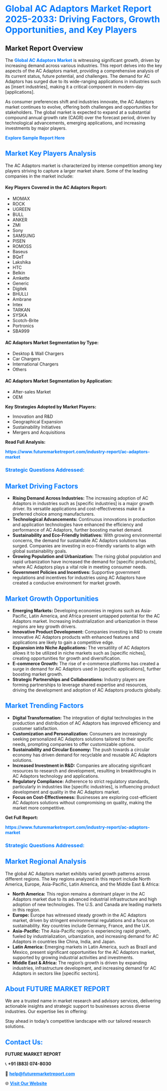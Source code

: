 <h1 style="color: #007BFF;">Global AC Adaptors Market Report 2025-2033: Driving Factors, Growth Opportunities, and Key Players</h1>

<section id="overview">
<h2>Market Report Overview</h2>
<p>The <a href="https://www.futuremarketreport.com/industry-report/ac-adaptors-market" style="color: #007BFF; text-decoration: none;"><strong>Global AC Adaptors Market</strong></a> is witnessing significant growth, driven by increasing demand across various industries. This report delves into the key aspects of the AC Adaptors market, providing a comprehensive analysis of its current status, future potential, and challenges. The demand for AC Adaptors has surged due to its wide-ranging applications in industries such as [insert industries], making it a critical component in modern-day [applications].</p>
<p>As consumer preferences shift and industries innovate, the AC Adaptors market continues to evolve, offering both challenges and opportunities for stakeholders. The global market is expected to expand at a substantial compound annual growth rate (CAGR) over the forecast period, driven by technological advancements, emerging applications, and increasing investments by major players.</p>
</section>

<section id="overview">
<p><a href="https://www.futuremarketreport.com/request-sample/reportId=115514" style="color: #007BFF; text-decoration: none;"><strong>Explore Sample Report Here</strong></a></p>
</section>

<section id="key-players">
<h2 style="color: #007BFF;">Market Key Players Analysis</h2>
<p>The AC Adaptors market is characterized by intense competition among key players striving to capture a larger market share. Some of the leading companies in the market include:</p>
<h4>Key Players Covered in the AC Adaptors Report:</h4>
<ul><li>MOMAX</li><li>ROCK</li><li>UGREEN</li><li>BULL</li><li>ANKER</li><li>ZMI</li><li>Sony</li><li>SAMSUNG</li><li>PISEN</li><li>ROMOSS</li><li>Baseus</li><li>BQeT</li><li>Lakshika</li><li>HTC</li><li>Belkin</li><li>Amkette</li><li>Generic</li><li>Digitek</li><li>BHULLI</li><li>Ambrane</li><li>Intex</li><li>TARKAN</li><li>SYSKA</li><li>Scotch-Brite</li><li>Portronics</li><li>SBA999</li></ul>
<h4>AC Adaptors Market Segmentation by Type:</h4>
<ul><li>Desktop &amp; Wall Chargers</li><li>Car Chargers</li><li>International Chargers</li><li>Others</li></ul>

<h4>AC Adaptors Market Segmentation by Application:</h4>
<ul><li>After-sales Market</li><li>OEM</li></ul>
<p><strong>Key Strategies Adopted by Market Players:</strong></p>
<ul>
<li>Innovation and R&D</li>
<li>Geographical Expansion</li>
<li>Sustainability Initiatives</li>
<li>Mergers and Acquisitions</li>
</ul>
</section>

<section>
<p><strong>Read Full Analysis: </strong></p><a href="https://www.futuremarketreport.com/industry-report/ac-adaptors-market" style="color: #007BFF; text-decoration: none;"><strong>https://www.futuremarketreport.com/industry-report/ac-adaptors-market</strong></a>
<h3 style="color: #007BFF;">Strategic Questions Addressed:</h3>
</section>

<section id="driving-factors">
<h2 style="color: #007BFF;">Market Driving Factors</h2>
<ul>
<li><strong>Rising Demand Across Industries:</strong> The increasing adoption of AC Adaptors in industries such as [specific industries] is a major growth driver. Its versatile applications and cost-effectiveness make it a preferred choice among manufacturers.</li>
<li><strong>Technological Advancements:</strong> Continuous innovations in production and application technologies have enhanced the efficiency and performance of AC Adaptors, further boosting market demand.</li>
<li><strong>Sustainability and Eco-Friendly Initiatives:</strong> With growing environmental concerns, the demand for sustainable AC Adaptors solutions has surged. Companies are investing in eco-friendly variants to align with global sustainability goals.</li>
<li><strong>Growing Population and Urbanization:</strong> The rising global population and rapid urbanization have increased the demand for [specific products], where AC Adaptors plays a vital role in meeting consumer needs.</li>
<li><strong>Government Policies and Incentives:</strong> Supportive government regulations and incentives for industries using AC Adaptors have created a conducive environment for market growth.</li>
</ul>
</section>

<section id="growth-opportunities">
<h2 style="color: #007BFF;">Market Growth Opportunities</h2>
<ul>
<li><strong>Emerging Markets:</strong> Developing economies in regions such as Asia-Pacific, Latin America, and Africa present untapped potential for the AC Adaptors market. Increasing industrialization and urbanization in these regions are key growth drivers.</li>
<li><strong>Innovative Product Development:</strong> Companies investing in R&D to create innovative AC Adaptors products with enhanced features and applications are likely to gain a competitive edge.</li>
<li><strong>Expansion into Niche Applications:</strong> The versatility of AC Adaptors allows it to be utilized in niche markets such as [specific niches], creating opportunities for growth and diversification.</li>
<li><strong>E-commerce Growth:</strong> The rise of e-commerce platforms has created a surge in demand for AC Adaptors used in [specific applications], further boosting market growth.</li>
<li><strong>Strategic Partnerships and Collaborations:</strong> Industry players are forming partnerships to leverage shared expertise and resources, driving the development and adoption of AC Adaptors products globally.</li>
</ul>
</section>

<section id="trending-factors">
<h2 style="color: #007BFF;">Market Trending Factors</h2>
<ul>
<li><strong>Digital Transformation:</strong> The integration of digital technologies in the production and distribution of AC Adaptors has improved efficiency and customer satisfaction.</li>
<li><strong>Customization and Personalization:</strong> Consumers are increasingly seeking personalized AC Adaptors solutions tailored to their specific needs, prompting companies to offer customizable options.</li>
<li><strong>Sustainability and Circular Economy:</strong> The push towards a circular economy has driven demand for recyclable and reusable AC Adaptors solutions.</li>
<li><strong>Increased Investment in R&D:</strong> Companies are allocating significant resources to research and development, resulting in breakthroughs in AC Adaptors technology and applications.</li>
<li><strong>Regulatory Compliance:</strong> Adherence to strict regulatory standards, particularly in industries like [specific industries], is influencing product development and quality in the AC Adaptors market.</li>
<li><strong>Focus on Cost-Effectiveness:</strong> Businesses are exploring cost-efficient AC Adaptors solutions without compromising on quality, making the market more competitive.</li>
</ul>
</section>

<section>
<p><strong>Get Full Report: </strong></p><a href="https://www.futuremarketreport.com/industry-report/ac-adaptors-market" style="color: #007BFF; text-decoration: none;"><strong>https://www.futuremarketreport.com/industry-report/ac-adaptors-market</strong></a>
<h3 style="color: #007BFF;">Strategic Questions Addressed:</h3>
</section>


<section id="regional-analysis">
<h2 style="color: #007BFF;">Market Regional Analysis</h2>
<p>The global AC Adaptors market exhibits varied growth patterns across different regions. The key regions analyzed in this report include North America, Europe, Asia-Pacific, Latin America, and the Middle East & Africa:</p>
<ul>
<li><strong>North America:</strong> This region remains a dominant player in the AC Adaptors market due to its advanced industrial infrastructure and high adoption of new technologies. The U.S. and Canada are leading markets in this region.</li>
<li><strong>Europe:</strong> Europe has witnessed steady growth in the AC Adaptors market, driven by stringent environmental regulations and a focus on sustainability. Key countries include Germany, France, and the U.K.</li>
<li><strong>Asia-Pacific:</strong> The Asia-Pacific region is experiencing rapid growth, fueled by industrialization, urbanization, and increasing demand for AC Adaptors in countries like China, India, and Japan.</li>
<li><strong>Latin America:</strong> Emerging markets in Latin America, such as Brazil and Mexico, present significant opportunities for the AC Adaptors market, supported by growing industrial activities and investments.</li>
<li><strong>Middle East & Africa:</strong> The region’s growth is driven by expanding industries, infrastructure development, and increasing demand for AC Adaptors in sectors like [specific sectors].</li>
</ul>
</section>

<footer>
<h2 style="color: #007BFF;">About FUTURE MARKET REPORT</h2>
<p>We are a trusted name in market research and advisory services, delivering actionable insights and strategic support to businesses across diverse industries. Our expertise lies in offering:</p>

<p>Stay ahead in today’s competitive landscape with our tailored research solutions.</p>

<h2 style="color: #007BFF;">Contact Us:</h2>
<p><strong>FUTURE MARKET REPORT</strong></p>
<p>📞 <strong>+91 (883) 074-8030</strong></p>
<p>📧 <strong><a href="mailto:help@futuremarketreport.com" style="color: #007BFF;">help@futuremarketreport.com</a></strong></p>
<p>🌐 <strong><a href="https://www.futuremarketreport.com/" style="color: #007BFF;">Visit Our Website</a></strong></p>
</footer>